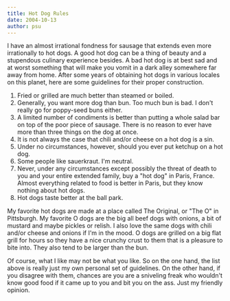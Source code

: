 ```yaml
---
title: Hot Dog Rules
date: 2004-10-13
author: psu
---
```


I have an almost irrational fondness for sausage that extends even more irrationally to hot dogs. A good hot dog can be a thing of beauty and a stupendous culinary experience besides. A bad hot dog is at best sad and at worst something that will make you vomit in a dark alley somewhere far away from home.
After some years of obtaining hot dogs in various locales on this planet, here are some guidelines for their proper construction.

1. Fried or grilled are much better than steamed or boiled.
2. Generally, you want more dog than bun. Too much bun is bad. I don't really go for poppy-seed buns either.
3. A limited number of condiments is better than putting a whole salad bar on top of the poor piece of sausage. There is no reason to ever have more than three things on the dog at once.
4. It is not always the case that chili and/or cheese on a hot dog is a sin.
5. Under no circumstances, however, should you ever put ketchup on a hot dog.
6. Some people like sauerkraut. I'm neutral.
7. Never, under any circumstances except possibly the threat of death to you and your entire extended family, buy a "hot dog" in Paris, France. Almost everything related to food is better in Paris, but they know nothing about hot dogs.
8. Hot dogs taste better at the ball park.

My favorite hot dogs are made at a place called The Original, or "The O" in Pittsburgh. My favorite O dogs are the big all beef dogs with onions, a bit of mustard and maybe pickles or relish. I also love the same dogs with chili and/or cheese and onions if I'm in the mood. O dogs are grilled on a big flat grill for hours so they have a nice crunchy crust to them that is a pleasure to bite into. They also tend to be larger than the bun.

Of course, what I like may not be what you like. So on the one hand, the list above is really just my own personal set of guidelines. On the other hand, if you disagree with them, chances are you are a sniveling freak who wouldn't know good food if it came up to you and bit you on the ass. Just my friendly opinion.
